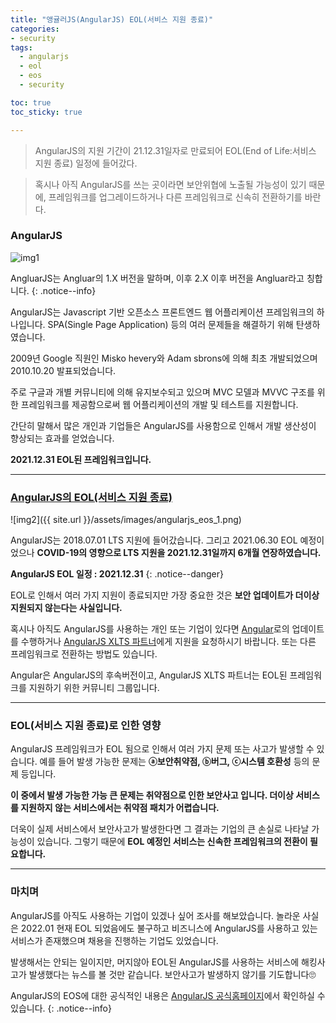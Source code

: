 ```yaml
---
title: "앵귤러JS(AngularJS) EOL(서비스 지원 종료)"
categories:
- security
tags:
  - angularjs
  - eol
  - eos
  - security

toc: true
toc_sticky: true

---
```


> AngularJS의 지원 기간이 21.12.31일자로 만료되어 EOL(End of Life:서비스 지원 종료) 일정에 들어갔다. 

> 혹시나 아직 AngularJS를 쓰는 곳이라면 보안위협에 노출될 가능성이 있기 때문에, 프레임워크를 업그레이드하거나 다른 프레임워크로 신속히 전환하기를 바란다.


### AngularJS

![img1](https://logowik.com/content/uploads/images/angularjs-by-google1122.jpg)

AngluarJS는 Angluar의 1.X 버전을 말하며, 이후 2.X 이후 버전을 Angluar라고 칭합니다.
{: .notice--info}

AngularJS는 Javascript 기반 오픈소스 프론트엔드 웹 어플리케이션 프레임워크의 하나입니다. SPA(Single Page Application) 등의 여러 문제들을 해결하기 위해 탄생하였습니다.

2009년 Google 직원인 Misko hevery와 Adam sbrons에 의해 최초 개발되었으며 2010.10.20 발표되었습니다. 

주로 구글과 개별 커뮤니티에 의해 유지보수되고 있으며 MVC 모델과 MVVC 구조를 위한 프레임워크를 제공함으로써 웹 어플리케이션의 개발 및 테스트를 지원합니다. 

간단히 말해서 많은 개인과 기업들은 AngularJS를 사용함으로 인해서 개발 생산성이 향상되는 효과를 얻었습니다.

**2021.12.31 EOL된 프레임워크입니다.**

----------


### [AngularJS의 EOL(서비스 지원 종료)](https://docs.angularjs.org/misc/version-support-status)

![img2]({{ site.url }}/assets/images/angularjs_eos_1.png)

AngularJS는 2018.07.01 LTS 지원에 들어갔습니다. 그리고 2021.06.30 EOL 예정이었으나 **COVID-19의 영향으로 LTS 지원을 2021.12.31일까지 6개월 연장하였습니다.**

**AngularJS EOL 일정 : 2021.12.31**
{: .notice--danger}

EOL로 인해서 여러 가지 지원이 종료되지만 가장 중요한 것은 **보안 업데이트가 더이상 지원되지 않는다는 사실입니다.**

혹시나 아직도 AngularJS를 사용하는 개인 또는 기업이 있다면 [Angular](https://angular.io/)로의 업데이트를 수행하거나 [AngularJS XLTS 파트너](https://xlts.dev/angularjs)에게 지원을 요청하시기 바랍니다. 또는 다른 프레임워크로 전환하는 방법도 있습니다.

 Angular은 AngularJS의 후속버전이고, AngularJS XLTS 파트너는 EOL된 프레임워크를 지원하기 위한 커뮤니티 그룹입니다.


----------


### EOL(서비스 지원 종료)로 인한 영향

AngularJS 프레임워크가 EOL 됨으로 인해서 여러 가지 문제 또는 사고가 발생할 수 있습니다. 예를 들어 발생 가능한 문제는 **ⓐ보안취약점, ⓑ버그, ⓒ시스템 호환성** 등의 문제 등입니다.

**이 중에서 발생 가능한 가능 큰 문제는 취약점으로 인한 보안사고 입니다. 더이상 서비스를 지원하지 않는 서비스에서는 취약점 패치가 어렵습니다.**

더욱이 실제 서비스에서 보안사고가 발생한다면 그 결과는 기업의 큰 손실로 나타날 가능성이 있습니다. 그렇기 때문에 **EOL 예정인 서비스는 신속한 프레임워크의 전환이 필요합니다.**


----------

### 마치며

AngularJS를 아직도 사용하는 기업이 있겠나 싶어 조사를 해보았습니다. 놀라운 사실은 2022.01 현재 EOL 되었음에도 불구하고 비즈니스에 AngularJS를 사용하고 있는 서비스가 존재했으며 채용을 진행하는 기업도 있었습니다.

발생해서는 안되는 일이지만, 머지않아 EOL된 AngularJS를 사용하는 서비스에 해킹사고가 발생했다는 뉴스를 볼 것만 같습니다. 보안사고가 발생하지 않기를 기도합니다🙄


AngularJS의 EOS에 대한 공식적인 내용은 [AngularJS 공식홈페이지](https://angularjs.org)에서 확인하실 수 있습니다.
{: .notice--info}
